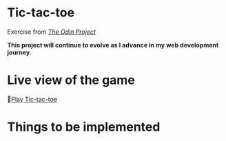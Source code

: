 # Tic-tac-toe
Exercise from [_The Odin Project_](https://www.theodinproject.com/lessons/node-path-javascript-tic-tac-toe)

**This project will continue to evolve as I advance in my web development journey.**

# Live view of the game

🔗[Play Tic-tac-toe](hhttps://raw.githack.com/Francois-T9/tic-tac-toe-v2/main/tictactoe.html)

# Things to be implemented



